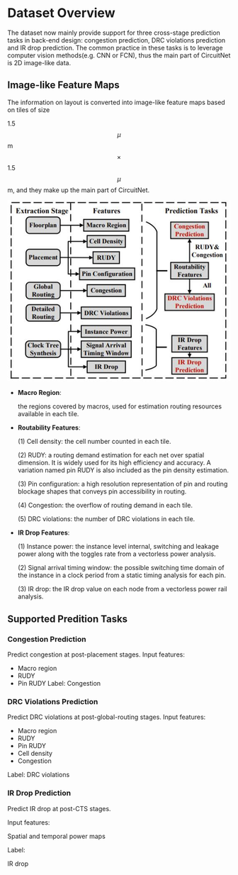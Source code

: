 # Dataset Overview

The dataset now mainly provide support for three cross-stage prediction tasks in back-end design: congestion prediction, DRC violations prediction and IR drop prediction. The common practice in these tasks is to leverage computer vision methods(e.g. CNN or FCN), thus the main part of CircuitNet is 2D image-like data.


## Image-like Feature Maps

The information on layout is converted into image-like feature maps based on tiles of size 

1.5$$\mu$$m$$\times$$1.5$$\mu$$m, and they make up the main part of CircuitNet. 

<img src="../pics/features.png">

- **Macro Region**:
   
  the regions covered by macros, used for estimation routing resources available in each tile.

- **Routability Features**:
  
  (1) Cell density: the cell number counted in each tile.

  (2) RUDY: a routing demand estimation for each net over spatial dimension. It is widely used for its high efficiency and accuracy. A variation named pin RUDY is also included as the pin density estimation.

  (3) Pin configuration:  a high resolution representation of pin and routing blockage shapes that conveys pin accessibility in routing.

  (4) Congestion: the overflow of routing demand in each tile.

  (5) DRC violations: the number of DRC violations in each tile.

- **IR Drop Features**:
  
  (1) Instance power: the instance level internal, switching and leakage power along with the toggles rate from a vectorless power analysis.

  (2) Signal arrival timing window: the possible switching time domain of the instance in a clock period from a static timing analysis for each pin.

  (3) IR drop: the IR drop value on each node from a vectorless power rail analysis.

## Supported Predition Tasks

### Congestion Prediction
Predict congestion at post-placement stages.
Input features:
- Macro region
- RUDY
- Pin RUDY
Label:
Congestion

### DRC Violations Prediction
Predict DRC violations at post-global-routing stages.
Input features:
- Macro region
- RUDY
- Pin RUDY
- Cell density
- Congestion
<!-- - Pin Configuration (for J-Net) -->
Label:
DRC violations

### IR Drop Prediction
Predict IR drop at post-CTS stages.

Input features:

Spatial and temporal power maps

Label:

IR drop


